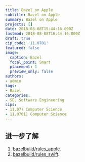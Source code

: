 ```yaml
---
title: Bazel on Apple
subtitle: Bazel on Apple
summary: Bazel on Apple
projects: []
date: 2018-08-08T15:44:16.000Z
lastmod: 2018-08-08T16:44:16.000Z
draft: true
cip_code: '11.0701'
featured: false
image:
  caption: Bazel
  focal_point: Smart
  placement: 1
  preview_only: false
authors:
- admin
tags:
- Bazel
categories:
- SE. Software Engineering
cips:
- 11.07) Computer Science
- 11.0701) Computer Science
---
```



## 进一步了解

1. [bazelbuild/rules_apple](https://github.com/bazelbuild/rules_apple).
1. [bazelbuild/rules_swift](https://github.com/bazelbuild/rules_swift).